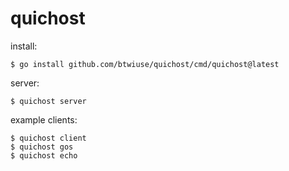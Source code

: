 # quichost

install:

```
$ go install github.com/btwiuse/quichost/cmd/quichost@latest
```

server:

```
$ quichost server
```

example clients:

```
$ quichost client
$ quichost gos
$ quichost echo
```
